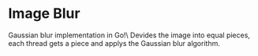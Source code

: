 # Image Blur

Gaussian blur implementation in Go!\ 
Devides the image into equal pieces, each thread gets a piece and applys the Gaussian blur algorithm.




